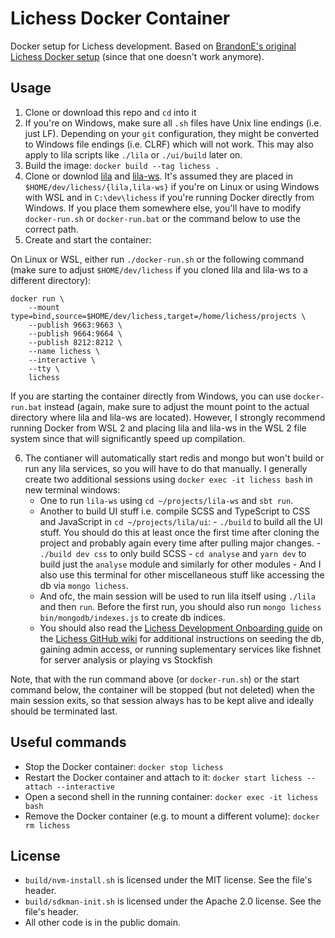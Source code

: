# Lichess Docker Container

Docker setup for Lichess development. Based on [BrandonE's original Lichess Docker setup](https://github.com/BrandonE/lichocker) (since that one doesn't work anymore).

## Usage

1. Clone or download this repo and `cd` into it
2. If you're on Windows, make sure all `.sh` files have Unix line endings (i.e. just LF). Depending on your `git` configuration, they might be converted to Windows file endings (i.e. CLRF) which will not work. This may also apply to lila scripts like `./lila` or `./ui/build` later on.
3. Build the image: `docker build --tag lichess .`
4. Clone or downlod [lila](https://github.com/ornicar/lila) and [lila-ws](https://github.com/ornicar/lila-ws). It's assumed they are placed in `$HOME/dev/lichess/{lila,lila-ws}` if you're on Linux or using Windows with WSL and in `C:\dev\lichess` if you're running Docker directly from Windows. If you place them somewhere else, you'll have to modify `docker-run.sh` or `docker-run.bat` or the command below to use the correct path.
5. Create and start the container:

On Linux or WSL, either run `./docker-run.sh` or the following command (make sure to adjust `$HOME/dev/lichess` if you cloned lila and lila-ws to a different directory):
```
docker run \
    --mount type=bind,source=$HOME/dev/lichess,target=/home/lichess/projects \
    --publish 9663:9663 \
    --publish 9664:9664 \
    --publish 8212:8212 \
    --name lichess \
    --interactive \
    --tty \
    lichess
```

If you are starting the container directly from Windows, you can use `docker-run.bat` instead (again, make sure to adjust the mount point to the actual directory where lila and lila-ws are located). However, I strongly recommend running Docker from WSL 2 and placing lila and lila-ws in the WSL 2 file system since that will significantly speed up compilation.

6. The contianer will automatically start redis and mongo but won't build or run any lila services, so you will have to do that manually. I generally create two additional sessions using `docker exec -it lichess bash` in new terminal windows:
    - One to run `lila-ws` using `cd ~/projects/lila-ws` and `sbt run`.
    - Another to build UI stuff i.e. compile SCSS and TypeScript to CSS and JavaScript in `cd ~/projects/lila/ui`:
            - `./build` to build all the UI stuff. You should do this at least once the first time after cloning the project and probably again every time after pulling major changes.
            - `./build dev css` to only build SCSS
            - `cd analyse` and `yarn dev` to build just the `analyse` module and similarly for other modules
            - And I also use this terminal for other miscellaneous stuff like accessing the db via `mongo lichess`.
    - And ofc, the main session will be used to run lila itself using `./lila` and then `run`. Before the first run, you should also run `mongo lichess bin/mongodb/indexes.js` to create db indices.
    - You should also read the [Lichess Development Onboarding guide](https://github.com/ornicar/lila/wiki/Lichess-Development-Onboarding#installation) on the [Lichess GitHub wiki](https://github.com/ornicar/lila/wiki) for additional instructions on seeding the db, gaining admin access, or running suplementary services like fishnet for server analysis or playing vs Stockfish

Note, that with the run command above (or `docker-run.sh`) or the start command below, the container will be stopped (but not deleted) when the main session exits, so that session always has to be kept alive and ideally should be terminated last.

## Useful commands

* Stop the Docker container: `docker stop lichess`
* Restart the Docker container and attach to it: `docker start lichess --attach --interactive`
* Open a second shell in the running container: `docker exec -it lichess bash`
* Remove the Docker container (e.g. to mount a different volume): `docker rm lichess`

## License

- `build/nvm-install.sh` is licensed under the MIT license. See the file's header.
- `build/sdkman-init.sh` is licensed under the Apache 2.0 license. See the file's header.
- All other code is in the public domain.
